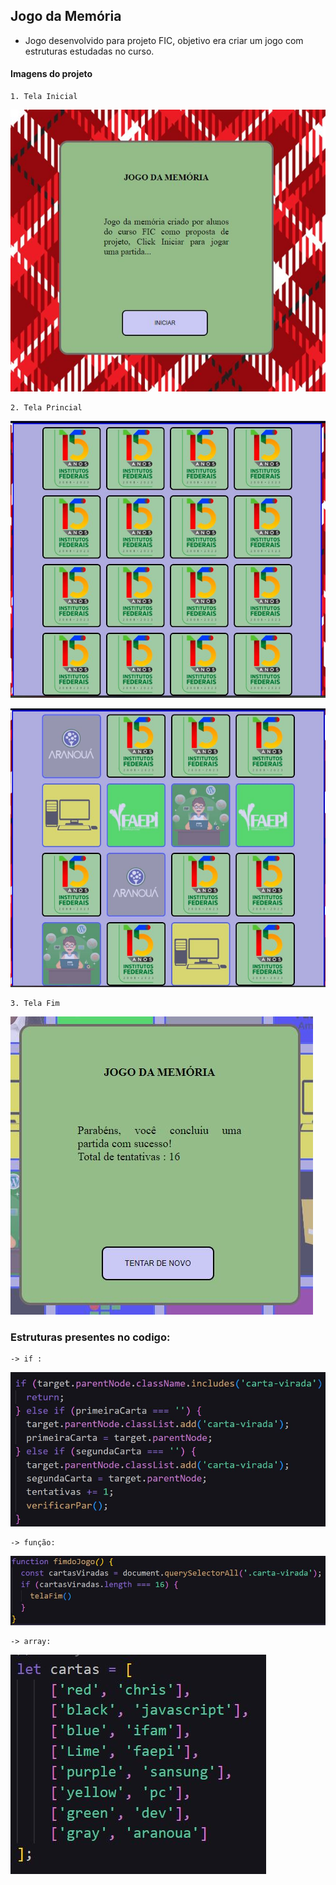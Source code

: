 ## Jogo da Memória
- Jogo desenvolvido para projeto FIC, objetivo era criar um jogo com estruturas estudadas no curso.

#### Imagens do projeto
    1. Tela Inicial 
![TelaInicio](imgProjeto/telainicio.JPG)

    2. Tela Princial
![TelaPrincipal](imgProjeto/principal.JPG)

![TelaPrincipal2](imgProjeto/principal2.JPG)

    3. Tela Fim

![TelaFinal](imgProjeto/telaFim.JPG)

### Estruturas presentes no codigo:
    -> if : 
![Estrutura IF](imgProjeto/if.JPG)

    -> função:
![Estrutura IF](imgProjeto/funcao.JPG)

    -> array:
![Estrutura IF](imgProjeto/array.JPG)
